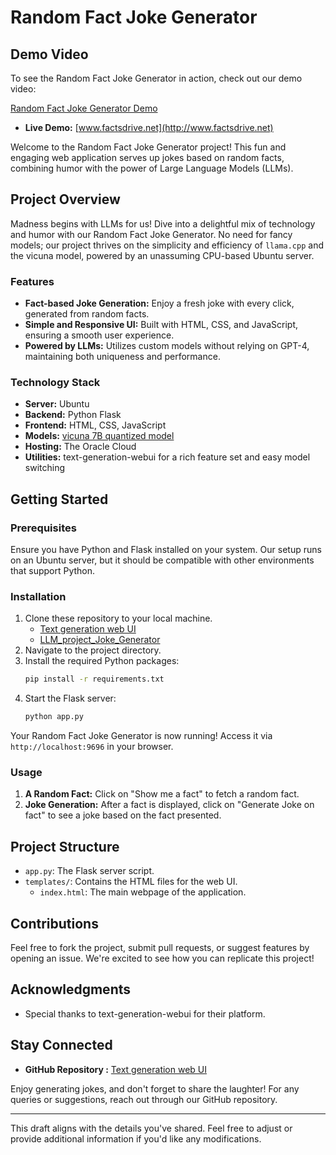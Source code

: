 # Random Fact Joke Generator
## Demo Video

To see the Random Fact Joke Generator in action, check out our demo video:

[Random Fact Joke Generator Demo](https://github.com/MAdhavbhatia222/llm_projects/blob/main/Joke_Generator/Fact_Joke__Project.gif)
- **Live Demo:** [www.factsdrive.net](http://www.factsdrive.net)

Welcome to the Random Fact Joke Generator project! This fun and engaging web application serves up jokes based on random facts, combining humor with the power of Large Language Models (LLMs).

## Project Overview

Madness begins with LLMs for us! Dive into a delightful mix of technology and humor with our Random Fact Joke Generator. 
No need for fancy models; our project thrives on the simplicity and efficiency of `llama.cpp` and the vicuna model, powered by an unassuming CPU-based Ubuntu server.

### Features

- **Fact-based Joke Generation:** Enjoy a fresh joke with every click, generated from random facts.
- **Simple and Responsive UI:** Built with HTML, CSS, and JavaScript, ensuring a smooth user experience.
- **Powered by LLMs:** Utilizes custom models without relying on GPT-4, maintaining both uniqueness and performance.

### Technology Stack

- **Server:** Ubuntu
- **Backend:** Python Flask
- **Frontend:** HTML, CSS, JavaScript
- **Models:** [vicuna 7B quantized model](https://huggingface.co/TheBloke/vicuna-7B-v1.5-GGUF/blob/main/vicuna-7b-v1.5.Q4_K_S.gguf)
- **Hosting:** The Oracle Cloud
- **Utilities:** text-generation-webui for a rich feature set and easy model switching

## Getting Started

### Prerequisites

Ensure you have Python and Flask installed on your system. Our setup runs on an Ubuntu server, but it should be compatible with other environments that support Python.

### Installation

1. Clone these repository to your local machine.
    - [Text generation web UI](https://github.com/oobabooga/text-generation-webui)
    - [LLM_project_Joke_Generator](https://github.com/MAdhavbhatia222/llm_projects/Joke_Generator)
2. Navigate to the project directory.
3. Install the required Python packages:
   ```bash
   pip install -r requirements.txt
   ```
4. Start the Flask server:
   ```bash
   python app.py
   ```

Your Random Fact Joke Generator is now running! Access it via `http://localhost:9696` in your browser.

### Usage

1. **A Random Fact:** Click on "Show me a fact" to fetch a random fact.
2. **Joke Generation:** After a fact is displayed, click on "Generate Joke on fact" to see a joke based on the fact presented.

## Project Structure

- `app.py`: The Flask server script.
- `templates/`: Contains the HTML files for the web UI.
  - `index.html`: The main webpage of the application.

## Contributions

Feel free to fork the project, submit pull requests, or suggest features by opening an issue. We're excited to see how you can replicate this project!

## Acknowledgments

- Special thanks to text-generation-webui for their platform.

## Stay Connected

- **GitHub Repository :** [Text generation web UI](https://github.com/oobabooga/text-generation-webui)


Enjoy generating jokes, and don't forget to share the laughter! For any queries or suggestions, reach out through our GitHub repository.

---

This draft aligns with the details you've shared. Feel free to adjust or provide additional information if you'd like any modifications.
